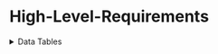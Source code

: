 # High-Level-Requirements

<details>
  <summary> Data Tables </summary>
  
  ### User
  | ID | Email | Password | CC Number | CVV | isAdmin | isIdol |
  | :- | :---: | :------: | :-------: | :-: | :-----: | :----: |
  | Integer | String | String | Integer | Integer | Boolean | Boolean |
  
  
</details>
  
